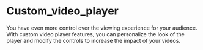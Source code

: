 # Custom_video_player
You have even more control over the viewing experience for your audience. With custom video player features, you can personalize the look of the player and modify the controls to increase the impact of your videos.
